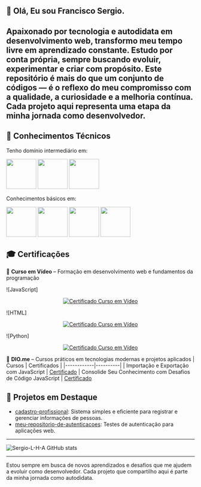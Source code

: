 ## 👋 Olá, Eu sou Francisco Sergio.

Apaixonado por tecnologia e autodidata em desenvolvimento web, transformo meu tempo livre em aprendizado constante. Estudo por conta própria, sempre buscando evoluir, experimentar e criar com propósito.
Este repositório é mais do que um conjunto de códigos — é o reflexo do meu compromisso com a qualidade, a curiosidade e a melhoria contínua. Cada projeto aqui representa uma etapa da minha jornada como desenvolvedor.
---

## 🧠 Conhecimentos Técnicos

Tenho domínio intermediário em:

<p align="left">
  <img src="https://cdn.jsdelivr.net/gh/devicons/devicon@latest/icons/javascript/javascript-original.svg" width="80px">
  <img src="https://cdn.jsdelivr.net/gh/devicons/devicon@latest/icons/html5/html5-original.svg" width="80px">
  <img src="https://cdn.jsdelivr.net/gh/devicons/devicon@latest/icons/css3/css3-original.svg" width="80px">
</p>

Conhecimentos básicos em:

<p align="left">
  <img src="https://cdn.jsdelivr.net/gh/devicons/devicon@latest/icons/nodejs/nodejs-original-wordmark.svg" width="80px">
  <img src="https://cdn.jsdelivr.net/gh/devicons/devicon@latest/icons/mysql/mysql-original.svg" width="80px">
  <img src="https://cdn.jsdelivr.net/gh/devicons/devicon@latest/icons/php/php-original.svg" width="80px">
  <img src="https://cdn.jsdelivr.net/gh/devicons/devicon@latest/icons/python/python-original.svg" width="80px">
</p>

## 🎓 Certificações

📜 **Curso em Vídeo** – Formação em desenvolvimento web e fundamentos da programação

![JavaScript]
<p align="center">
  <a href="https://www.cursoemvideo.com/certificates" target="_blank">
    <img src="https://img.shields.io/badge/Certificado-Curso%20em%20Vídeo-blue?style=for-the-badge&logo=none" alt="Certificado Curso em Vídeo"/>
  </a>
</p>
![HTML]
<p align="center">
  <a href="https://www.cursoemvideo.com/certificates" target="_blank">
    <img src="https://img.shields.io/badge/Certificado-Curso%20em%20Vídeo-blue?style=for-the-badge&logo=none" alt="Certificado Curso em Vídeo"/>
  </a>
</p>
![Python] 
<p align="center">
  <a href="https://www.cursoemvideo.com/certificates" target="_blank">
    <img src="https://img.shields.io/badge/Certificado-Curso%20em%20Vídeo-blue?style=for-the-badge&logo=none" alt="Certificado Curso em Vídeo"/>
  </a>
</p>


📜 **DIO.me** – Cursos práticos em tecnologias modernas e projetos aplicados
| Cursos | Certificados |
|------------|----------|
| Importação e Exportação com JavaScript | [Certificado](https://hermes.dio.me/certificates/NDMA6TS9.pdf)
| Consolide Seu Conhecimento com Desafios de Código JavaScript | [Certificado](https://hermes.dio.me/certificates/QKXE0ATU.pdf)

## 📂 Projetos em Destaque

- [cadastro-profissional](https://github.com/sergio-l-h-a/cadastro-profissional): Sistema simples e eficiente para registrar e gerenciar informações de pessoas.
- [meu-repositorio-de-autenticacoes](https://github.com/sergio-l-h-a/meu-repositorio-de-autenticacoes): Testes de autenticação para aplicações web.

***

![Sergio-L-H-A GitHub stats](https://github-readme-stats.vercel.app/api?username=sergio-l-h-a&theme=tokyonight&show_icons=true)

***

Estou sempre em busca de novos aprendizados e desafios que me ajudem a evoluir como desenvolvedor. Cada projeto que compartilho aqui é parte da minha jornada como autodidata.



<!--
**sergio-l-h-a/sergio-l-h-a** is a ✨ _special_ ✨ repository because its `README.md` (this file) appears on your GitHub profile.

Here are some ideas to get you started:

- 🔭 I’m currently working on ...
- 🌱 I’m currently learning ...
- 👯 I’m looking to collaborate on ...
- 🤔 I’m looking for help with ...
- 💬 Ask me about ...
- 📫 How to reach me: ...
- 😄 Pronouns: ...
- ⚡ Fun fact: ...
-->
